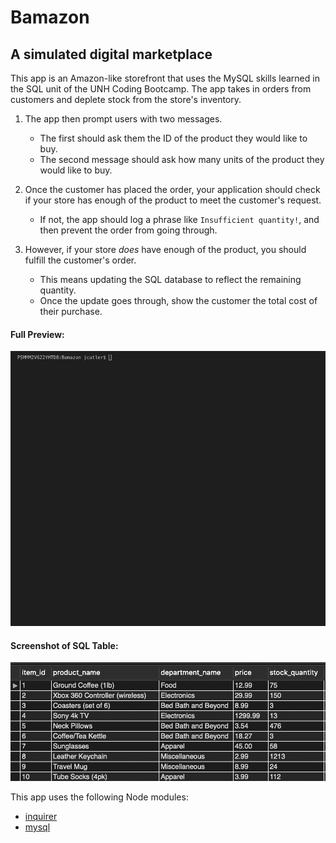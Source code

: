 # Bamazon
## A simulated digital marketplace

This app is an Amazon-like storefront that uses the MySQL skills learned in the SQL unit of the UNH Coding Bootcamp. The app takes in orders from customers and deplete stock from the store's inventory. 

1. The app then prompt users with two messages.

   * The first should ask them the ID of the product they would like to buy.
   * The second message should ask how many units of the product they would like to buy.

2. Once the customer has placed the order, your application should check if your store has enough of the product to meet the customer's request.

   * If not, the app should log a phrase like `Insufficient quantity!`, and then prevent the order from going through.

3. However, if your store _does_ have enough of the product, you should fulfill the customer's order.
   * This means updating the SQL database to reflect the remaining quantity.
   * Once the update goes through, show the customer the total cost of their purchase.

#### Full Preview:
![Recording](assets/images/recording.gif)
#### Screenshot of SQL Table:
![Recording](assets/images/mySqlTable.png)

This app uses the following Node modules:

   * [inquirer](https://www.npmjs.com/package/inquirer)
   * [mysql](https://www.npmjs.com/package/mysql)
